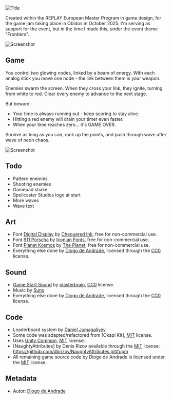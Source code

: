 ![Title](Screenshots/banner.png)

Created within the REPLAY European Master Program in game design, for the game jam taking place in Óbidos in October 2025. I'm serving as support for the event, but in the time I made this, under the event theme "Frontiers". 

![Screenshot](Screenshots/screen04.png)

## Game

You control two glowing nodes, linked by a beam of energy. With each analog stick you move one node - the link between them is your weapon.

Enemies swarm the screen. When they cross your link, they ignite, turning from white to red. Clear every enemy to advance to the next stage.

But beware:
* Your time is always running out - keep scoring to stay alive.
* Hitting a red enemy will drain your timer even faster.
* When your time reaches zero... it's GAME OVER.

Survive as long as you can, rack up the points, and push through wave after wave of neon chaos.

![Screenshot](Screenshots/screen02.png)

## Todo

* Pattern enemies
* Shooting enemies
* Gamepad shake
* Spellcaster Studios logo at start
* More waves
* Wave text

## Art

- Font [Digital Display](https://www.dafont.com/pt/digital-display.font) by [Chequered Ink](https://chequered.ink/), free for non-commercial use.
- Font [911 Porscha](https://www.dafont.com/pt/911porscha.font) by [Iconian Fonts](http://www.iconian.com/), free for non-commercial use.
- Font [Planet Kosmos](https://www.dafont.com/pt/planet-kosmos.font) by [The Planet](http://www.planet.dk/), free for non-commercial use.
- Everything else done by [Diogo de Andrade], licensed through the [CC0] license.

## Sound

- [Game Start Sound](https://freesound.org/people/plasterbrain/sounds/243020/) by [plasterbrain](https://freesound.org/people/plasterbrain/), [CC0] license.
- Music by [Suno](https://suno.com/)
- Everything else done by [Diogo de Andrade], licensed through the [CC0] license.

## Code

- Leaderboard system by [Daniel Jumagaliyev](https://danqzq.itch.io/leaderboard-creator)
- Some code was adapted/refactored from [Okapi Kit], [MIT] license.
- Uses [Unity Common], [MIT] license.
- [NaughtyAttributes] by Denis Rizov available through the [MIT] license: https://github.com/dbrizov/NaughtyAttributes.git#upm
- All remaining game source code by Diogo de Andrade is licensed under the [MIT] license.

## Metadata

- Autor: [Diogo de Andrade]

[Diogo de Andrade]:https://github.com/DiogoDeAndrade
[CC0]:https://creativecommons.org/publicdomain/zero/1.0/
[CC-BY 3.0]:https://creativecommons.org/licenses/by/3.0/
[CC-BY-NC 3.0]:https://creativecommons.org/licenses/by-nc/3.0/
[CC-BY-SA 4.0]:http://creativecommons.org/licenses/by-sa/4.0/
[CC-BY 4.0]:https://creativecommons.org/licenses/by/4.0/
[CC-BY-NC 4.0]:https://creativecommons.org/licenses/by-nc/4.0/
[OkapiKit]:https://github.com/VideojogosLusofona/OkapiKit
[Unity Common]:https://github.com/DiogoDeAndrade/UnityCommon
[MIT]:LICENSE
